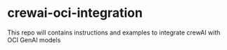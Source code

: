 # crewai-oci-integration
This repo will contains instructions and examples to integrate crewAI with OCI GenAI models
